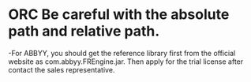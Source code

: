 # ORC Be careful with the absolute path and relative path.
-For ABBYY, you should get the reference library first from the official website as com.abbyy.FREngine.jar. Then apply for the trial license after contact the sales representative.
